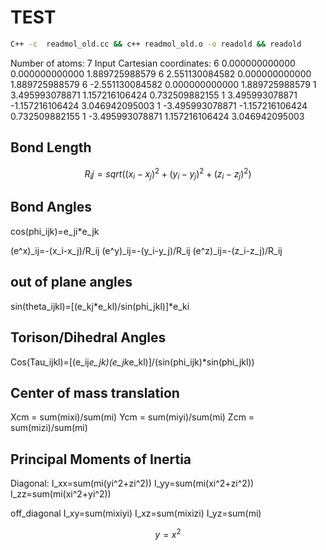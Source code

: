 # TEST
```sh
C++ -c  readmol_old.cc && c++ readmol_old.o -o readold && readold
```
Number of atoms: 7
Input Cartesian coordinates:
6       0.000000000000       0.000000000000       1.889725988579
6       2.551130084582       0.000000000000       1.889725988579
6      -2.551130084582       0.000000000000       1.889725988579
1       3.495993078871       1.157216106424       0.732509882155
1       3.495993078871      -1.157216106424       3.046942095003
1      -3.495993078871      -1.157216106424       0.732509882155
1      -3.495993078871       1.157216106424       3.046942095003


## Bond Length
$$
R_ij=sqrt((x_i-x_j)^2+(y_i-y_j)^2+(z_i-z_j)^2)
$$
## Bond Angles
cos(phi_ijk)=e_ji*e_jk

(e^x)_ij=-(x_i-x_j)/R_ij
(e^y)_ij=-(y_i-y_j)/R_ij
(e^z)_ij=-(z_i-z_j)/R_ij

## out of plane angles

sin(theta_ijkl)=[(e_kj*e_kl)/sin(phi_jkl)]*e_ki

## Torison/Dihedral Angles

Cos(Tau_ijkl)=[(e_ij*e_jk)(e_jk*e_kl)]/(sin(phi_ijk)*sin(phi_jkl))

## Center of mass translation

Xcm = sum(mixi)/sum(mi)
Ycm = sum(miyi)/sum(mi)
Zcm = sum(mizi)/sum(mi)

## Principal Moments of Inertia

Diagonal:
I_xx=sum(mi(yi^2+zi^2))
I_yy=sum(mi(xi^2+zi^2))
I_zz=sum(mi(xi^2+yi^2))

off_diagonal
I_xy=sum(mixiyi)
I_xz=sum(mixizi)
I_yz=sum(mi)

$$
y=x^2 
$$


